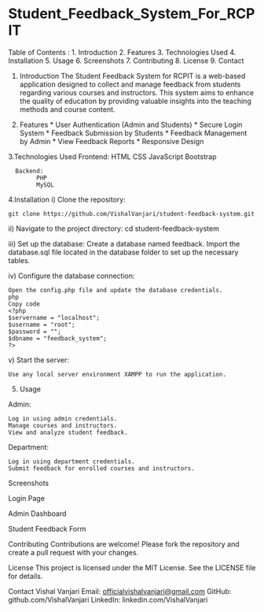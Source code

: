 ﻿# Student_Feedback_System_For_RCPIT
 
Table of Contents : 
      1. Introduction
      2. Features
      3. Technologies Used
      4. Installation
      5. Usage
      6. Screenshots
      7. Contributing
      8. License
      9. Contact

      
1. Introduction
          The Student Feedback System for RCPIT is a web-based application designed to collect and manage feedback from students regarding various courses and instructors. This system aims to enhance the quality of education by providing valuable insights into the teaching methods and course content.

2. Features
       *  User Authentication (Admin and Students)
       * Secure Login System
       * Feedback Submission by Students
       * Feedback Management by Admin
       * View Feedback Reports
       * Responsive Design
   
3.Technologies Used
      Frontend:
            HTML
            CSS
            JavaScript
            Bootstrap
            
      Backend:
            PHP
            MySQL

            
4.Installation
i) Clone the repository:

    git clone https://github.com/VishalVanjari/student-feedback-system.git
    
ii) Navigate to the project directory:
    cd student-feedback-system

iii) Set up the database:
    Create a database named feedback.
    Import the database.sql file located in the database folder to set up the necessary tables.

iv) Configure the database connection:

    Open the config.php file and update the database credentials.
    php
    Copy code
    <?php
    $servername = "localhost";
    $username = "root";
    $password = "";
    $dbname = "feedback_system";
    ?>

v) Start the server:

    Use any local server environment XAMPP to run the application.

    
5. Usage

Admin:

    Log in using admin credentials.
    Manage courses and instructors.
    View and analyze student feedback.
    
Department:

    Log in using department credentials.
    Submit feedback for enrolled courses and instructors.
    
Screenshots

Login Page


Admin Dashboard


Student Feedback Form

Contributing
Contributions are welcome! Please fork the repository and create a pull request with your changes.

License
This project is licensed under the MIT License. See the LICENSE file for details.

Contact
Vishal Vanjari
Email: officialvishalvanjari@gmail.com
GitHub: github.com/VishalVanjari
LinkedIn: linkedin.com/VishalVanjari

